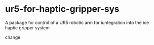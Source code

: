 # ur5-for-haptic-gripper-sys
A package for control of a UR5 robotic arm for iuntegration into the ice haptic gripper system

change